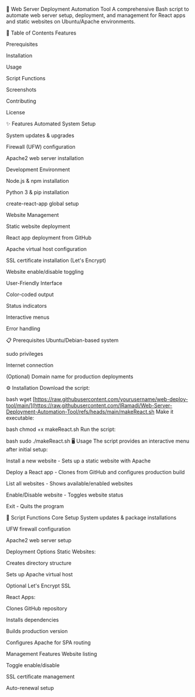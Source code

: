 🚀 Web Server Deployment Automation Tool
A comprehensive Bash script to automate web server setup, deployment, and management for React apps and static websites on Ubuntu/Apache environments.

📝 Table of Contents
Features

Prerequisites

Installation

Usage

Script Functions

Screenshots

Contributing

License

✨ Features
Automated System Setup

System updates & upgrades

Firewall (UFW) configuration

Apache2 web server installation

Development Environment

Node.js & npm installation

Python 3 & pip installation

create-react-app global setup

Website Management

Static website deployment

React app deployment from GitHub

Apache virtual host configuration

SSL certificate installation (Let's Encrypt)

Website enable/disable toggling

User-Friendly Interface

Color-coded output

Status indicators

Interactive menus

Error handling

📋 Prerequisites
Ubuntu/Debian-based system

sudo privileges

Internet connection

(Optional) Domain name for production deployments

⚙️ Installation
Download the script:

bash
wget [https://raw.githubusercontent.com/yourusername/web-deploy-tool/main/](https://raw.githubusercontent.com/IRamadi/Web-Server-Deployment-Automation-Tool/refs/heads/main/makeReact.sh
Make it executable:

bash
chmod +x makeReact.sh
Run the script:

bash
sudo ./makeReact.sh
🖥️ Usage
The script provides an interactive menu after initial setup:

Install a new website - Sets up a static website with Apache

Deploy a React app - Clones from GitHub and configures production build

List all websites - Shows available/enabled websites

Enable/Disable website - Toggles website status

Exit - Quits the program

🔧 Script Functions
Core Setup
System updates & package installations

UFW firewall configuration

Apache2 web server setup

Deployment Options
Static Websites:

Creates directory structure

Sets up Apache virtual host

Optional Let's Encrypt SSL

React Apps:

Clones GitHub repository

Installs dependencies

Builds production version

Configures Apache for SPA routing

Management Features
Website listing

Toggle enable/disable

SSL certificate management

Auto-renewal setup
